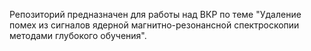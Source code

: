 Репозиторий предназначен для работы над ВКР по теме "Удаление помех из сигналов ядерной магнитно-резонансной спектроскопии методами глубокого обучения".